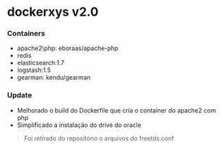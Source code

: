 # dockerxys v2.0

### Containers

* apache2\php: eboraas/apache-php
* redis
* elasticsearch:1.7
* logstash:1.5
* gearman: kendu/gearman

### Update

* Melhorado o build do Dockerfile que cria o container do apache2 com php
* Simplificado a instalação do drive do oracle

> Foi retirado do repositório o arquivos do freetds.conf
